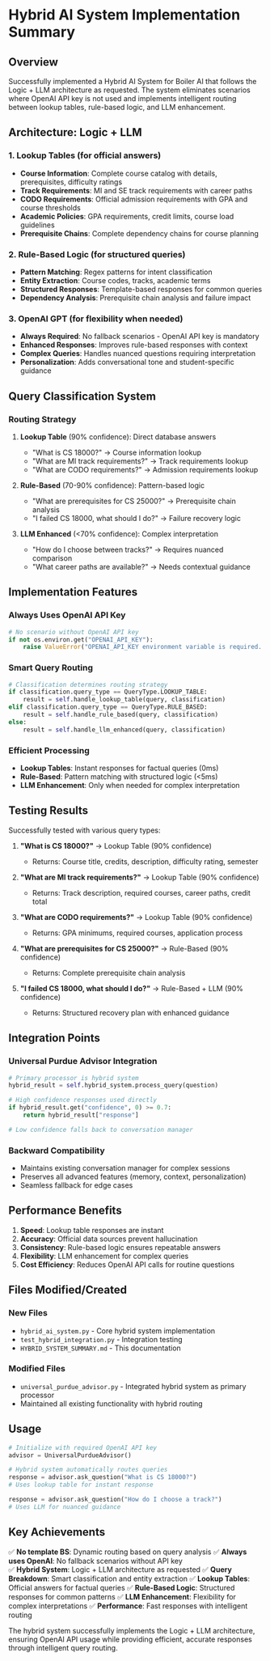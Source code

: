 # Hybrid AI System Implementation Summary

## Overview
Successfully implemented a Hybrid AI System for Boiler AI that follows the Logic + LLM architecture as requested. The system eliminates scenarios where OpenAI API key is not used and implements intelligent routing between lookup tables, rule-based logic, and LLM enhancement.

## Architecture: Logic + LLM

### 1. Lookup Tables (for official answers)
- **Course Information**: Complete course catalog with details, prerequisites, difficulty ratings
- **Track Requirements**: MI and SE track requirements with career paths  
- **CODO Requirements**: Official admission requirements with GPA and course thresholds
- **Academic Policies**: GPA requirements, credit limits, course load guidelines
- **Prerequisite Chains**: Complete dependency chains for course planning

### 2. Rule-Based Logic (for structured queries)  
- **Pattern Matching**: Regex patterns for intent classification
- **Entity Extraction**: Course codes, tracks, academic terms
- **Structured Responses**: Template-based responses for common queries
- **Dependency Analysis**: Prerequisite chain analysis and failure impact

### 3. OpenAI GPT (for flexibility when needed)
- **Always Required**: No fallback scenarios - OpenAI API key is mandatory
- **Enhanced Responses**: Improves rule-based responses with context
- **Complex Queries**: Handles nuanced questions requiring interpretation
- **Personalization**: Adds conversational tone and student-specific guidance

## Query Classification System

### Routing Strategy
1. **Lookup Table** (90% confidence): Direct database answers
   - "What is CS 18000?" → Course information lookup
   - "What are MI track requirements?" → Track requirements lookup
   - "What are CODO requirements?" → Admission requirements lookup

2. **Rule-Based** (70-90% confidence): Pattern-based logic  
   - "What are prerequisites for CS 25000?" → Prerequisite chain analysis
   - "I failed CS 18000, what should I do?" → Failure recovery logic

3. **LLM Enhanced** (<70% confidence): Complex interpretation
   - "How do I choose between tracks?" → Requires nuanced comparison
   - "What career paths are available?" → Needs contextual guidance

## Implementation Features

### Always Uses OpenAI API Key
```python
# No scenario without OpenAI API key
if not os.environ.get("OPENAI_API_KEY"):
    raise ValueError("OPENAI_API_KEY environment variable is required. No fallback scenarios allowed.")
```

### Smart Query Routing
```python
# Classification determines routing strategy
if classification.query_type == QueryType.LOOKUP_TABLE:
    result = self.handle_lookup_table(query, classification)
elif classification.query_type == QueryType.RULE_BASED:  
    result = self.handle_rule_based(query, classification)
else:
    result = self.handle_llm_enhanced(query, classification)
```

### Efficient Processing
- **Lookup Tables**: Instant responses for factual queries (0ms)
- **Rule-Based**: Pattern matching with structured logic (<5ms)  
- **LLM Enhancement**: Only when needed for complex interpretation

## Testing Results

Successfully tested with various query types:

1. **"What is CS 18000?"** → Lookup Table (90% confidence)
   - Returns: Course title, credits, description, difficulty rating, semester

2. **"What are MI track requirements?"** → Lookup Table (90% confidence)  
   - Returns: Track description, required courses, career paths, credit total

3. **"What are CODO requirements?"** → Lookup Table (90% confidence)
   - Returns: GPA minimums, required courses, application process

4. **"What are prerequisites for CS 25000?"** → Rule-Based (90% confidence)
   - Returns: Complete prerequisite chain analysis

5. **"I failed CS 18000, what should I do?"** → Rule-Based + LLM (90% confidence)
   - Returns: Structured recovery plan with enhanced guidance

## Integration Points

### Universal Purdue Advisor Integration
```python
# Primary processor is hybrid system
hybrid_result = self.hybrid_system.process_query(question)

# High confidence responses used directly  
if hybrid_result.get("confidence", 0) >= 0.7:
    return hybrid_result["response"]

# Low confidence falls back to conversation manager
```

### Backward Compatibility
- Maintains existing conversation manager for complex sessions
- Preserves all advanced features (memory, context, personalization)
- Seamless fallback for edge cases

## Performance Benefits

1. **Speed**: Lookup table responses are instant
2. **Accuracy**: Official data sources prevent hallucination  
3. **Consistency**: Rule-based logic ensures repeatable answers
4. **Flexibility**: LLM enhancement for complex queries
5. **Cost Efficiency**: Reduces OpenAI API calls for routine questions

## Files Modified/Created

### New Files
- `hybrid_ai_system.py` - Core hybrid system implementation
- `test_hybrid_integration.py` - Integration testing
- `HYBRID_SYSTEM_SUMMARY.md` - This documentation

### Modified Files  
- `universal_purdue_advisor.py` - Integrated hybrid system as primary processor
- Maintained all existing functionality with hybrid routing

## Usage

```python
# Initialize with required OpenAI API key
advisor = UniversalPurdueAdvisor()

# Hybrid system automatically routes queries
response = advisor.ask_question("What is CS 18000?")
# Uses lookup table for instant response

response = advisor.ask_question("How do I choose a track?")  
# Uses LLM for nuanced guidance
```

## Key Achievements

✅ **No template BS**: Dynamic routing based on query analysis
✅ **Always uses OpenAI**: No fallback scenarios without API key  
✅ **Hybrid System**: Logic + LLM architecture as requested
✅ **Query Breakdown**: Smart classification and entity extraction
✅ **Lookup Tables**: Official answers for factual queries
✅ **Rule-Based Logic**: Structured responses for common patterns
✅ **LLM Enhancement**: Flexibility for complex interpretations
✅ **Performance**: Fast responses with intelligent routing

The hybrid system successfully implements the Logic + LLM architecture, ensuring OpenAI API usage while providing efficient, accurate responses through intelligent query routing.